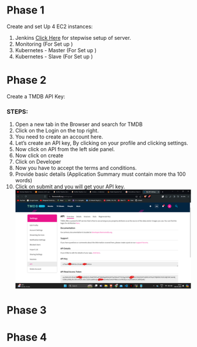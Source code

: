 # Phase 1
Create and set Up 4 EC2 instances:
1. Jenkins [Click Here](https://github.com/aankusshh/Netflix-clone--Pipeline/blob/main/Jenkins%20Server%20Setup.md) for stepwise setup of server.
2. Monitoring (For Set up ) 
3. Kubernetes - Master (For Set up )
4. Kubernetes - Slave (For Set up )
   
# Phase 2
Create a TMDB API Key:
### STEPS:
1. Open a new tab in the Browser and search for TMDB
2. Click on the Login on the top right.
3. You need to create an account here.
4. Let’s create an API key, By clicking on your profile and clicking settings.
5. Now click on API from the left side panel.
6. Now click on create
7. Click on Developer
8. Now you have to accept the terms and conditions.
9. Provide basic details (Application Summary must contain more tha 100 words)
10. Click on submit and you will get your API key.
![Alt Text](Result_Images/11.png)




# Phase 3
# Phase 4
